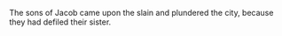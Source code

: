 The sons of Jacob came upon the slain and plundered the city, because they had defiled their sister.
